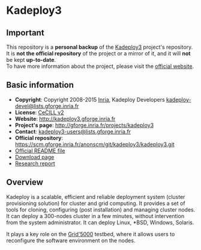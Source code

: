# Kadeploy3

## Important
This repository is a __personal backup__ of the [Kadeploy3](http://kadeploy3.gforge.inria.fr) project's repository.  
It is __not the official repository__ of the project or a mirror of it, and it will __not__ be kept __up-to-date__.  
To have more information about the project, please visit the [official website](http://kadeploy3.gforge.inria.fr/).


## Basic information
- __Copyright__: Copyright 2008-2015 [Inria](http://www.inria.fr/), Kadeploy Developers <kadeploy-devel@lists.gforge.inria.fr>
- __License__: [CeCILL v2](http://www.cecill.info/licences/Licence_CeCILL_V2-en.html)
- __Website__: http://kadeploy3.gforge.inria.fr
- __Project's page__: http://gforge.inria.fr/projects/kadeploy3
- __Contact__: kadeploy3-users@lists.gforge.inria.fr
- __Official repository__: https://scm.gforge.inria.fr/anonscm/git/kadeploy3/kadeploy3.git
- [Official README file](README)
- [Download page](https://gforge.inria.fr/frs/?group_id=2026)
- [Research report](http://hal.inria.fr/docs/00/71/06/38/PDF/RR-8002.pdf)


## Overview
Kadeploy is a scalable, efficient and reliable deployment system (cluster
provisioning solution) for cluster and grid computing. It provides a set of
tools for cloning, configuring (post installation) and managing cluster
nodes. It can deploy a 300-nodes cluster in a few minutes, without
intervention from the system administrator. It can deploy Linux, \*BSD,
Windows, Solaris.

It plays a key role on the [Grid'5000](http://www.grid5000.fr) testbed, where it allows users to reconfigure the software environment on the nodes.
